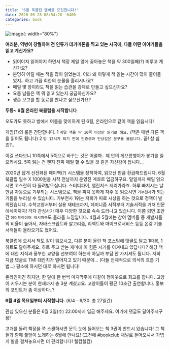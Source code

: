 ```yaml
---
title: "6월 북클럽 멤버를 모집합니다!"
date: 2020-05-28 08:54:28 -0400
categories: book
---
```


![image](https://i2.wp.com/oliviascatastrophe.com/wp-content/uploads/2017/09/read-book-gif.gif?fit=400%2C180&ssl=1){: width="80%"}

<strong>여러분, 역병이 창궐하여 전 인류가 데카메론을 찍고 있는 시국에, 다들 어떤 이야기들을 읽고 계신가요?</strong>

- 읽어야지 읽어야지 하면서 책장 제일 앞에 꽂아놓은 책을 약 300일째(?) 미루고 계신가요?
- 분명히 어릴 때는 책을 많이 읽었는데, 어라 왜 이렇게 책 읽는 시간이 많이 줄어들었지.. 하고 가끔 회한의 눈물을 흘리시나요?
- 매일 몇 장이라도 책을 읽는 습관을 강제로 만들고 싶으신가요?
- 요즘 남들은 책 뭐 읽고 있는지 궁금하신가요?
- 생존 보고를 할 동료를 만나고 싶으신가요?


<strong> 두둥~ 6월 온라인 북클럽을 시작합니다 </strong>


오도가도 못하고 방에서 여름을 맞이하게 된 6월, 온라인으로 같이 책을 읽읍시다!

게임(?)의 룰은 간단합니다.
1  `매일 책을 딱 10쪽 이상만 읽기로 해요.` (책은 매번 다른 책을 읽어도 됩니다)
2  `밤 12시가 되기 전에 인증샷과 인상깊은 문구를 올립니다.`
끝! 참 쉽죠?..


이걸 쓰다보니  10쪽에서 5쪽으로 바꾸는 것은 어떨까..  제 안의 게으름뱅이가 봉기를 일으키네요.  5쪽 읽는 건 왠지 진짜 매일 할 수 있을 것 같은 자신감이 듭니다...

2020년 답게 선진화된 페이백(?) 시스템을 장착하여, 읽으신 만큼 환급해드립니다.  6월 북클럽 일수 X 1000원을 시작 전날까지 운영진 계좌로 입금하구요. 말일까지 매일 읽으시면  고스란히 다 돌려받으십니다. 스터디파이, 챌린저스 저리가라죠.
하루 빠지시는 날 만큼 자동으로 기부되는 시스템으로, 책을 피치 못하게 자주 못 읽으시면 `기부천사`가 되는 기쁨을 누리실 수 있습니다. 기부천사 1위는 저희가 따로 시상을 하는 것으로 정책이 발의됐습니다.
수학교양서부터 실용 재테크까지, 페미니즘 서적부터 기술서적을 거쳐 인문 에세이까지! 각자 관심사가 매우 다양한 것으로 속속 드러나고 있습니다. 이쯤 되면 조만간 `에어프라이어 레시피북`도 올라올 느낌입니다.
4월과 5월에는 참여 멤버들 중 개발자들의 비율이 높아서,  자바스크립트와 알고리즘, 리액트와 마이크로서비스 등등 온갖 기술서적들이 올라오기도 했어요.

북클럽에 오셔서  책도 같이 읽으시고,  다른 분이 올린 책 포스팅에  댓글도 달고 1따봉, 1하트도 달아주세요. 하트 주고 받는 재미에  이 힘든 시기를 이겨내고 있답니다?
해당 책에 대한 지식과 풍부한 교양을 선보여야 하는게 아닐까  부담 안 가지셔도 됩니다. 저희 지금 댓글로 TMI 대잔치가 벌어지고 있기 때문에...  (다들 전체적으로 의식의 흐름 기법...)  평소에 하시던 대로 하시면 됩니다!

온라인이긴 하지만, 한 달에 한 번씩 마지막주에 다같이 행아웃으로 회고를 합니다. 고양이 키우시는 분이 현재까지 총 3분 계셨고요. 고양이들이 평균 10초간 출연합니다.  홍보의 포인트가 좀 이상하다..?


<strong>6월 4일 목요일부터 시작합니다.</strong>   (6/4 - 6/30. 총 27일간)

관심 있으신 분들은 6월 3일(수) 22:00까지 입금 해주세요. 여기에 댓글도 달아주시구용!

고개를 돌려 책장을 쭉 스캔하시면 문득 눈에 들어오는 책 3권이 반드시 있습니다!  그 책들과 함께 풀잎이 노래하는 6월에 만나요!
(그전에 #bookclub 채널로 들어오셔서 가볍게 발을 걸쳐놓으시면 더 편리합니다! 웰컴웰컴) 
